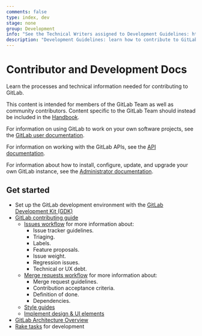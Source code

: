 ```yaml
---
comments: false
type: index, dev
stage: none
group: Development
info: "See the Technical Writers assigned to Development Guidelines: https://about.gitlab.com/handbook/engineering/ux/technical-writing/#assignments-to-development-guidelines"
description: "Development Guidelines: learn how to contribute to GitLab."
---
```


# Contributor and Development Docs

Learn the processes and technical information needed for contributing to GitLab.

This content is intended for members of the GitLab Team as well as community
contributors. Content specific to the GitLab Team should instead be included in
the [Handbook](https://about.gitlab.com/handbook/).

For information on using GitLab to work on your own software projects, see the
[GitLab user documentation](../user/index.md).

For information on working with the GitLab APIs, see the [API documentation](../api/index.md).

For information about how to install, configure, update, and upgrade your own
GitLab instance, see the [Administrator documentation](../administration/index.md).

## Get started

- Set up the GitLab development environment with the
  [GitLab Development Kit (GDK)](https://gitlab.com/gitlab-org/gitlab-development-kit/-/blob/main/README.md)
- [GitLab contributing guide](contributing/index.md)
  - [Issues workflow](contributing/issue_workflow.md) for more information about:
    - Issue tracker guidelines.
    - Triaging.
    - Labels.
    - Feature proposals.
    - Issue weight.
    - Regression issues.
    - Technical or UX debt.
  - [Merge requests workflow](contributing/merge_request_workflow.md) for more
    information about:
    - Merge request guidelines.
    - Contribution acceptance criteria.
    - Definition of done.
    - Dependencies.
  - [Style guides](contributing/style_guides.md)
  - [Implement design & UI elements](contributing/design.md)
- [GitLab Architecture Overview](architecture.md)
- [Rake tasks](rake_tasks.md) for development
